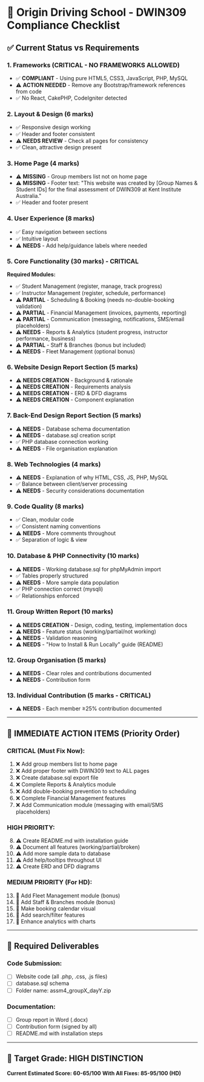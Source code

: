 # 🎯 Origin Driving School - DWIN309 Compliance Checklist

## ✅ Current Status vs Requirements

### 1. Frameworks (CRITICAL - NO FRAMEWORKS ALLOWED)
- ✅ **COMPLIANT** - Using pure HTML5, CSS3, JavaScript, PHP, MySQL
- ⚠️ **ACTION NEEDED** - Remove any Bootstrap/framework references from code
- ✅ No React, CakePHP, CodeIgniter detected

### 2. Layout & Design (6 marks)
- ✅ Responsive design working
- ✅ Header and footer consistent
- ⚠️ **NEEDS REVIEW** - Check all pages for consistency
- ✅ Clean, attractive design present

### 3. Home Page (4 marks)
- ⚠️ **MISSING** - Group members list not on home page
- ⚠️ **MISSING** - Footer text: "This website was created by [Group Names & Student IDs] for the final assessment of DWIN309 at Kent Institute Australia."
- ✅ Header and footer present

### 4. User Experience (8 marks)
- ✅ Easy navigation between sections
- ✅ Intuitive layout
- ⚠️ **NEEDS** - Add help/guidance labels where needed

### 5. Core Functionality (30 marks) - CRITICAL
**Required Modules:**
- ✅ Student Management (register, manage, track progress)
- ✅ Instructor Management (register, schedule, performance)
- ⚠️ **PARTIAL** - Scheduling & Booking (needs no-double-booking validation)
- ⚠️ **PARTIAL** - Financial Management (invoices, payments, reporting)
- ⚠️ **PARTIAL** - Communication (messaging, notifications, SMS/email placeholders)
- ⚠️ **NEEDS** - Reports & Analytics (student progress, instructor performance, business)
- ⚠️ **PARTIAL** - Staff & Branches (bonus but included)
- ⚠️ **NEEDS** - Fleet Management (optional bonus)

### 6. Website Design Report Section (5 marks)
- ⚠️ **NEEDS CREATION** - Background & rationale
- ⚠️ **NEEDS CREATION** - Requirements analysis
- ⚠️ **NEEDS CREATION** - ERD & DFD diagrams
- ⚠️ **NEEDS CREATION** - Component explanation

### 7. Back-End Design Report Section (5 marks)
- ⚠️ **NEEDS** - Database schema documentation
- ⚠️ **NEEDS** - database.sql creation script
- ✅ PHP database connection working
- ⚠️ **NEEDS** - File organisation explanation

### 8. Web Technologies (4 marks)
- ⚠️ **NEEDS** - Explanation of why HTML, CSS, JS, PHP, MySQL
- ✅ Balance between client/server processing
- ⚠️ **NEEDS** - Security considerations documentation

### 9. Code Quality (8 marks)
- ✅ Clean, modular code
- ✅ Consistent naming conventions
- ⚠️ **NEEDS** - More comments throughout
- ✅ Separation of logic & view

### 10. Database & PHP Connectivity (10 marks)
- ⚠️ **NEEDS** - Working database.sql for phpMyAdmin import
- ✅ Tables properly structured
- ⚠️ **NEEDS** - More sample data population
- ✅ PHP connection correct (mysqli)
- ✅ Relationships enforced

### 11. Group Written Report (10 marks)
- ⚠️ **NEEDS CREATION** - Design, coding, testing, implementation docs
- ⚠️ **NEEDS** - Feature status (working/partial/not working)
- ⚠️ **NEEDS** - Validation reasoning
- ⚠️ **NEEDS** - "How to Install & Run Locally" guide (README)

### 12. Group Organisation (5 marks)
- ⚠️ **NEEDS** - Clear roles and contributions documented
- ⚠️ **NEEDS** - Contribution form

### 13. Individual Contribution (5 marks - CRITICAL)
- ⚠️ **NEEDS** - Each member ≥25% contribution documented

---

## 🚨 IMMEDIATE ACTION ITEMS (Priority Order)

### CRITICAL (Must Fix Now):
1. ❌ Add group members list to home page
2. ❌ Add proper footer with DWIN309 text to ALL pages
3. ❌ Create database.sql export file
4. ❌ Complete Reports & Analytics module
5. ❌ Add double-booking prevention to scheduling
6. ❌ Complete Financial Management features
7. ❌ Add Communication module (messaging with email/SMS placeholders)

### HIGH PRIORITY:
8. ⚠️ Create README.md with installation guide
9. ⚠️ Document all features (working/partial/broken)
10. ⚠️ Add more sample data to database
11. ⚠️ Add help/tooltips throughout UI
12. ⚠️ Create ERD and DFD diagrams

### MEDIUM PRIORITY (For HD):
13. 💎 Add Fleet Management module (bonus)
14. 💎 Add Staff & Branches module (bonus)
15. 💎 Make booking calendar visual
16. 💎 Add search/filter features
17. 💎 Enhance analytics with charts

---

## 📝 Required Deliverables

### Code Submission:
- [ ] Website code (all .php, .css, .js files)
- [ ] database.sql schema
- [ ] Folder name: assm4_groupX_dayY.zip

### Documentation:
- [ ] Group report in Word (.docx)
- [ ] Contribution form (signed by all)
- [ ] README.md with installation steps

---

## 🎯 Target Grade: HIGH DISTINCTION

**Current Estimated Score: 60-65/100**
**With All Fixes: 85-95/100 (HD)**

